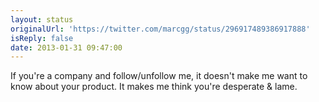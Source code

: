 ```yaml
---
layout: status
originalUrl: 'https://twitter.com/marcgg/status/296917489386917888'
isReply: false
date: 2013-01-31 09:47:00
---
```


If you're a company and follow/unfollow me, it doesn't make me want to know about your product. It makes me think you're desperate &amp; lame.
